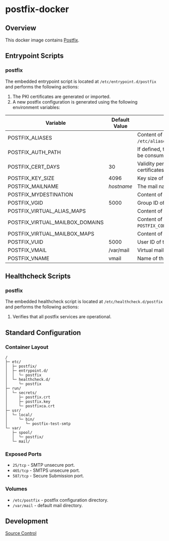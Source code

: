 # postfix-docker

## Overview

This docker image contains [Postfix](https://www.postfix.org/).

## Entrypoint Scripts

### postfix

The embedded entrypoint script is located at `/etc/entrypoint.d/postfix` and performs the following actions:

1. The PKI certificates are generated or imported.
2. A new postfix configuration is generated using the following environment variables:

 | Variable | Default Value | Description |
 | -------- | ------------- | ----------- |
 | POSTFIX_ALIASES | | Content of `POSTFIX_CONFIG`/aliases; also `/etc/aliases`. |
 | POSTFIX_AUTH_PATH | | If defined, the dovecot auth service will be consumed at this address. |
 | POSTFIX_CERT_DAYS | 30 | Validity period of any generated PKI certificates. |
 | POSTFIX_KEY_SIZE | 4096 | Key size of any generated PKI keys. |
 | POSTFIX_MAILNAME | _hostname_ | The mail name of the instance. |
 | POSTFIX_MYDESTINATION | | Content of `POSTFIX_CONFIG`/mydestination. |
 | POSTFIX_VGID | 5000 | Group ID of the virtual mail user. |
 | POSTFIX_VIRTUAL_ALIAS_MAPS | | Content of `POSTFIX_CONFIG`/virtual`. |
 | POSTFIX_VIRTUAL_MAILBOX_DOMAINS | | Content of `POSTFIX_CONFIG`/virtual_mailbox_domains`. |
 | POSTFIX_VIRTUAL_MAILBOX_MAPS | | Content of `POSTFIX_CONFIG`/vmailbox`. |
 | POSTFIX_VUID | 5000 | User ID of the virtual mail user. |
 | POSTFIX_VMAIL | /var/mail | Virtual mail root. |
 | POSTFIX_VNAME | vmail | Name of the virtual mail user. |


## Healthcheck Scripts

### postfix

The embedded healthcheck script is located at `/etc/healthcheck.d/postfix` and performs the following actions:

1. Verifies that all postfix services are operational.

## Standard Configuration

### Container Layout

```
/
├─ etc/
│  ├─ postfix/
│  ├─ entrypoint.d/
│  │  └─ postfix
│  └─ healthcheck.d/
│     └─ postfix
├─ run/
│  └─ secrets/
│     ├─ postfix.crt
│     ├─ postfix.key
│     └─ postfixca.crt
├─ usr/
│  └─ local/
│     └─ bin/
│        └─ postfix-test-smtp
└─ var/
   ├─ spool/
   │  └─ postfix/
   └─ mail/
```

### Exposed Ports

* `25/tcp` - SMTP unsecure port.
* `465/tcp` - SMTPS unsecure port.
* `587/tcp` - Secure Submission port.

### Volumes

* `/etc/postfix` - postfix configuration directory.
* `/var/mail` - default mail directory.

## Development

[Source Control](https://github.com/crashvb/postfix-docker)

